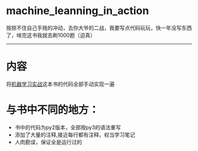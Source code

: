 # machine\_leanning\_in\_action


按捺不住自己手贱的冲动，去你大爷的二战，我要写点代码玩玩，快一年没写东西了，啃完这书我就去刷1000题（迫真）

---

# 内容
将[机器学习实战](http://www.ituring.com.cn/book/1021)这本书的代码全部手动实现一遍

# 与书中不同的地方：
- 书中的代码为py2版本，全部按py3的语法重写
- 添加了大量的注释,接近每行都有注释，权当学习笔记
- 人肉勘误，保证全是运行过的
